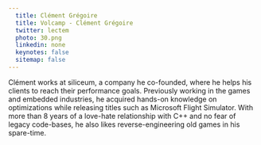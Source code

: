 ```yaml
---
  title: Clément Grégoire
  title: Volcamp - Clément Grégoire
  twitter: lectem
  photo: 30.png
  linkedin: none
  keynotes: false
  sitemap: false
---
```

Clément works at siliceum, a company he co-founded, where he helps his clients to reach their performance goals. Previously working in the games and embedded industries, he acquired hands-on knowledge on optimizations while releasing titles such as Microsoft Flight Simulator. With more than 8 years of a love-hate relationship with C++ and no fear of legacy code-bases, he also likes reverse-engineering old games in his spare-time.